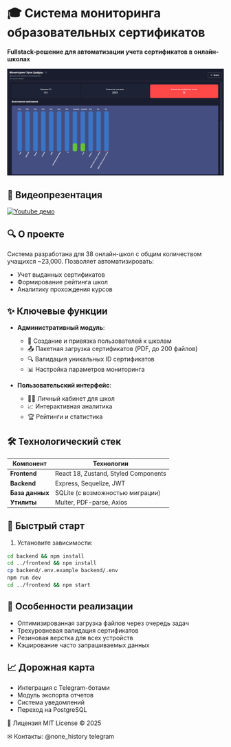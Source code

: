 # 🎓 Система мониторинга образовательных сертификатов

**Fullstack-решение для автоматизации учета сертификатов в онлайн-школах**

![Главный интерфейс системы](https://github.com/islamhadjime/PERN-stack/blob/main/front/src/assets/2025-01-12_12-52-50.png)

## 🎥 Видеопрезентация
[![Youtube демо](https://www.youtube.com/watch?v=Hd3buVitBnE)](https://www.youtube.com/watch?v=Hd3buVitBnE)

## 🔍 О проекте
Система разработана для 38 онлайн-школ с общим количеством учащихся ~23,000. Позволяет автоматизировать:
- Учет выданных сертификатов
- Формирование рейтинга школ
- Аналитику прохождения курсов

## ✨ Ключевые функции
- **Административный модуль**:
  - 📌 Создание и привязка пользователей к школам
  - 📤 Пакетная загрузка сертификатов (PDF, до 200 файлов)
  - 🔍 Валидация уникальных ID сертификатов
  - 📊 Настройка параметров мониторинга

- **Пользовательский интерфейс**:
  - 👨‍🎓 Личный кабинет для школ
  - 📈 Интерактивная аналитика
  - 🏆 Рейтинги и статистика

## 🛠 Технологический стек
| Компонент       | Технологии                          |
|-----------------|-------------------------------------|
| **Frontend**    | React 18, Zustand, Styled Components|
| **Backend**     | Express, Sequelize, JWT             |
| **База данных** | SQLite (с возможностью миграции)    |
| **Утилиты**     | Multer, PDF-parse, Axios            |

## 🚀 Быстрый старт
1. Установите зависимости:
```bash
cd backend && npm install
cd ../frontend && npm install
cp backend/.env.example backend/.env
npm run dev
cd ../frontend && npm start
```


## 📌 Особенности реализации
  - Оптимизированная загрузка файлов через очередь задач
  - Трехуровневая валидация сертификатов
  - Резиновая верстка для всех устройств
  - Кэширование часто запрашиваемых данных

## 📈  Дорожная карта
  - Интеграция с Telegram-ботами
  - Модуль экспорта отчетов
  - Система уведомлений
  - Переход на PostgreSQL




📄 Лицензия
MIT License © 2025

✉ Контакты: @none_history telegram
